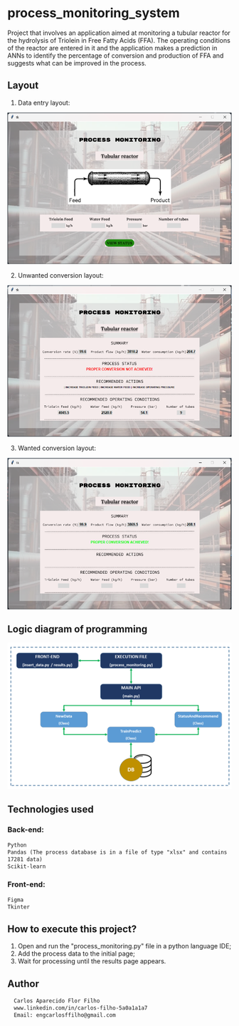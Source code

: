 # process_monitoring_system
Project that involves an application aimed at monitoring a tubular reactor for the hydrolysis of Triolein in Free Fatty Acids (FFA). The operating conditions of the reactor are entered in it and the application makes a prediction in ANNs to identify the percentage of conversion and production of FFA and suggests what can be improved in the process.

## Layout

1. Data entry layout:

![FRONT1](https://github.com/CarlosFFilho/process_monitoring_system/blob/main/images/insert_data_example.png)

2. Unwanted conversion layout:

![FRONT2](https://github.com/CarlosFFilho/process_monitoring_system/blob/main/images/result_example_2.png)

3. Wanted conversion layout:

![FRONT3](https://github.com/CarlosFFilho/process_monitoring_system/blob/main/images/result_example_1.png)

## Logic diagram of programming
![LOGIC](https://github.com/CarlosFFilho/process_monitoring_system/blob/main/images/fluxo_informacao.png)

## Technologies used
### Back-end:
    Python
    Pandas (The process database is in a file of type "xlsx" and contains 17281 data)
    Scikit-learn
    
### Front-end:
    Figma
    Tkinter

## How to execute this project?
  1. Open and run the "process_monitoring.py" file in a python language IDE;
  2. Add the process data to the initial page;
  3. Wait for processing until the results page appears.

## Author

      Carlos Aparecido Flor Filho
      www.linkedin.com/in/carlos-filho-5a0a1a1a7
      Email: engcarlosffilho@gmail.com
